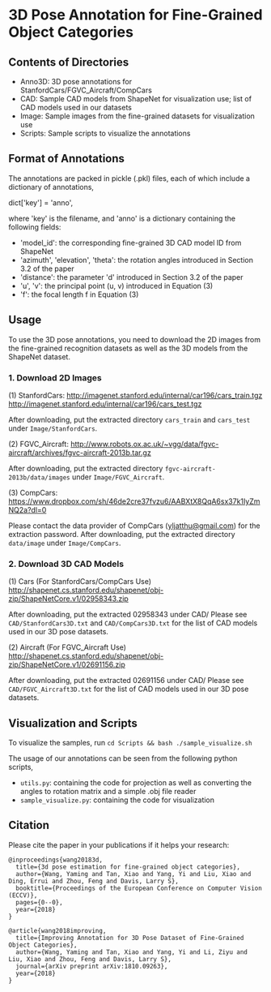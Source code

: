 # 3D Pose Annotation for Fine-Grained Object Categories

## Contents of Directories

- Anno3D: 3D pose annotations for StanfordCars/FGVC_Aircraft/CompCars
- CAD: Sample CAD models from ShapeNet for visualization use; list of CAD models used in our datasets
- Image: Sample images from the fine-grained datasets for visualization use
- Scripts: Sample scripts to visualize the annotations

## Format of Annotations
The annotations are packed in pickle (.pkl) files, each of which include a dictionary of annotations, 

dict['key'] = 'anno',

where 'key' is the filename, and 'anno' is a dictionary containing the following fields:
- 'model_id': the corresponding fine-grained 3D CAD model ID from ShapeNet
- 'azimuth', 'elevation', 'theta': the rotation angles introduced in Section 3.2 of the paper
- 'distance': the parameter 'd' introduced in Section 3.2 of the paper
- 'u', 'v': the principal point (u, v) introduced in Equation (3) 
- 'f': the focal length f in Equation (3)

## Usage
To use the 3D pose annotations, you need to download the 2D images from the fine-grained recognition datasets as well as the
3D models from the ShapeNet dataset.

### 1. Download 2D Images

(1) StanfordCars:
http://imagenet.stanford.edu/internal/car196/cars_train.tgz
http://imagenet.stanford.edu/internal/car196/cars_test.tgz

After downloading, put the extracted directory `cars_train` and `cars_test` under `Image/StanfordCars`.

(2) FGVC_Aircraft:
http://www.robots.ox.ac.uk/~vgg/data/fgvc-aircraft/archives/fgvc-aircraft-2013b.tar.gz

After downloading, put the extracted directory `fgvc-aircraft-2013b/data/images` under `Image/FGVC_Aircraft`.

(3) CompCars:
https://www.dropbox.com/sh/46de2cre37fvzu6/AABXtX8QqA6sx37k1IyZmNQ2a?dl=0

Please contact the data provider of CompCars (yljatthu@gmail.com) for the extraction password.
After downloading, put the extracted directory `data/image` under `Image/CompCars`.

### 2. Download 3D CAD Models

(1) Cars (For StanfordCars/CompCars Use)
http://shapenet.cs.stanford.edu/shapenet/obj-zip/ShapeNetCore.v1/02958343.zip

After downloading, put the extracted 02958343 under CAD/
Please see `CAD/StanfordCars3D.txt` and `CAD/CompCars3D.txt` for the list of CAD models used in our 3D pose datasets.

(2) Aircraft (For FGVC_Aircraft Use)
http://shapenet.cs.stanford.edu/shapenet/obj-zip/ShapeNetCore.v1/02691156.zip

After downloading, put the extracted 02691156 under CAD/
Please see `CAD/FGVC_Aircraft3D.txt` for the list of CAD models used in our 3D pose datasets.

## Visualization and Scripts
To visualize the samples, run
`cd Scripts && bash ./sample_visualize.sh`

The usage of our annotations can be seen from the following python scripts,
- `utils.py`: containing the code for projection as well as converting the angles to rotation matrix and a simple .obj file
reader
- `sample_visualize.py`: containing the code for visualization

## Citation
Please cite the paper in your publications if it helps your research:

    @inproceedings{wang20183d,
      title={3d pose estimation for fine-grained object categories},
      author={Wang, Yaming and Tan, Xiao and Yang, Yi and Liu, Xiao and Ding, Errui and Zhou, Feng and Davis, Larry S},
      booktitle={Proceedings of the European Conference on Computer Vision (ECCV)},
      pages={0--0},
      year={2018}
    }

    @article{wang2018improving,
      title={Improving Annotation for 3D Pose Dataset of Fine-Grained Object Categories},
      author={Wang, Yaming and Tan, Xiao and Yang, Yi and Li, Ziyu and Liu, Xiao and Zhou, Feng and Davis, Larry S},
      journal={arXiv preprint arXiv:1810.09263},
      year={2018}
    }
